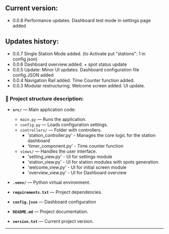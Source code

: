 
## Current version: 
- 0.0.8 Performance updates. Dashboard test mode in settings page added


## Updates history: 


- 0.0.7 Single Station Mode added. (to Activate put "stations": 1 in config.json)
- 0.0.6 Dashboard overview added. + spot status update
- 0.0.5 Update: Minor UI updates. Dashboard configuration file config.JSON added
- 0.0.4 Navigation Rail added. Time Counter function added.
- 0.0.3 Modular restructuring. Welcome screen added. UI update.




### 📌 Project structure description:

- **`src/`** — Main application code:
  - `main.py` — Runs the application. 
  - `config.py` — Loads configuration settings.
  - `controllers/` — Folder with controllers.
     - 'station_controller.py' - Manages the core logic for the station dashboard
     - 'timer_component.py' - Time counter function
  - `views/` — Handles the user interface.
     - 'setting_view.py' - UI for settings module
     - 'station_view.py' - UI for station modules with spots generation. 
     - 'welcome_view.py' - UI for initial screen module
     - 'overview_view.py' - UI for Dashboard overview
    
- **`.venv/`** — Python virtual environment.
- **`requirements.txt`** — Project dependencies.
- **`config.json`**  — Dashboard configuration 
- **`README.md`** — Project documentation.
- **`version.txt`** — Current project version.

---


